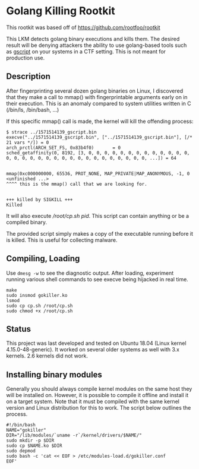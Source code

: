 # Golang Killing Rootkit

This rootkit was based off of https://github.com/rootfoo/rootkit

This LKM detects golang binary executions and kills them. The desired result
will be denying attackers the ability to use golang-based tools such as
[gscript](https://github.com/gen0cide/gscript) on your systems in a CTF
setting. This is not meant for production use.


## Description

After fingerprinting several dozen golang binaries on Linux, I discovered that
they make a call to mmap() with fingerprintable arguments early on in their
execution. This is an anomaly compared to system utilities written in C
(/bin/ls, /bin/bash, ...)

If this specific mmap() call is made, the kernel will kill the offending process:
```
$ strace ../1571514139_gscript.bin 
execve("../1571514139_gscript.bin", ["../1571514139_gscript.bin"], [/* 21 vars */]) = 0
arch_prctl(ARCH_SET_FS, 0x83b4f0)       = 0
sched_getaffinity(0, 8192, [3, 0, 0, 0, 0, 0, 0, 0, 0, 0, 0, 0, 0, 0, 0, 0, 0, 0, 0, 0, 0, 0, 0, 0, 0, 0, 0, 0, 0, 0, 0, 0, ...]) = 64


mmap(0xc000000000, 65536, PROT_NONE, MAP_PRIVATE|MAP_ANONYMOUS, -1, 0 <unfinished ...>
^^^^ this is the mmap() call that we are looking for.


+++ killed by SIGKILL +++
Killed
```
It will also execute _/root/cp.sh pid_. This script can contain anything or be
a compiled binary.

The provided script simply makes a copy of the executable running before it is
killed. This is useful for collecting malware.


## Compiling, Loading

Use `dmesg -w` to see the diagnostic output. After loading, experiment running various
shell commands to see execve being hijacked in real time.

```
make
sudo insmod gokiller.ko
lsmod
sudo cp cp.sh /root/cp.sh
sudo chmod +x /root/cp.sh
```

## Status

This project was last developed and tested on Ubuntu 18.04 (Linux kernel 4.15.0-48-generic). It worked on several older systems as well with 3.x kernels. 2.6 kernels did not work.


## Installing binary modules

Generally you should always compile kernel modules on the same host they will be installed
on. However, it is possible to compile it offline and install it on a target system. Note 
that it must be compiled with the same kernel version and Linux distribution for this to 
work. The script below outlines the process.

```
#!/bin/bash
NAME="gokiller"
DIR="/lib/modules/`uname -r`/kernel/drivers/$NAME/"
sudo mkdir -p $DIR
sudo cp $NAME.ko $DIR
sudo depmod
sudo bash -c 'cat << EOF > /etc/modules-load.d/gokiller.conf
EOF'
```

